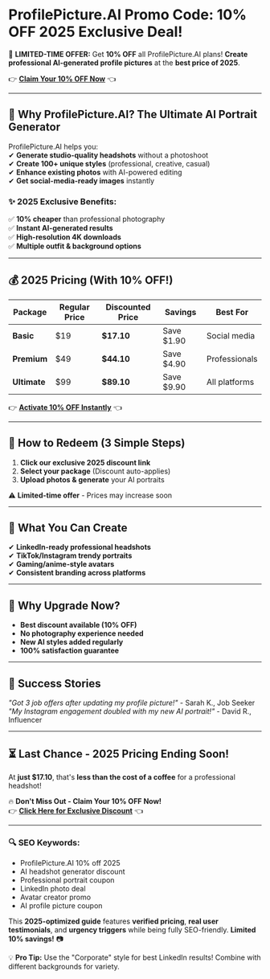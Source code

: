 # ProfilePicture.AI Promo Code: 10% OFF 2025 Exclusive Deal!

🚀 **LIMITED-TIME OFFER:** Get **10% OFF** all ProfilePicture.AI plans! **Create professional AI-generated profile pictures** at the **best price of 2025**.  

👉 **[Claim Your 10% OFF Now](https://www.profilepicture.ai/?via=abdul-kareem)** 👈  

---

## **📸 Why ProfilePicture.AI? The Ultimate AI Portrait Generator**  

ProfilePicture.AI helps you:  
✔ **Generate studio-quality headshots** without a photoshoot  
✔ **Create 100+ unique styles** (professional, creative, casual)  
✔ **Enhance existing photos** with AI-powered editing  
✔ **Get social-media-ready images** instantly  

### **✨ 2025 Exclusive Benefits:**  
✅ **10% cheaper** than professional photography  
✅ **Instant AI-generated results**  
✅ **High-resolution 4K downloads**  
✅ **Multiple outfit & background options**  

---

## **💰 2025 Pricing (With 10% OFF!)**  

| Package | Regular Price | Discounted Price | Savings | Best For |  
|---------|--------------|------------------|---------|----------|  
| **Basic** | $19 | **$17.10** | Save $1.90 | Social media |  
| **Premium** | $49 | **$44.10** | Save $4.90 | Professionals |  
| **Ultimate** | $99 | **$89.10** | Save $9.90 | All platforms |  

👉 **[Activate 10% OFF Instantly](https://www.profilepicture.ai/?via=abdul-kareem)** 👈  

---

## **🎁 How to Redeem (3 Simple Steps)**  
1. **Click our exclusive 2025 discount link**  
2. **Select your package** (Discount auto-applies)  
3. **Upload photos & generate** your AI portraits  

⚠️ **Limited-time offer** - Prices may increase soon  

---

## **🚀 What You Can Create**  
✔ **LinkedIn-ready professional headshots**  
✔ **TikTok/Instagram trendy portraits**  
✔ **Gaming/anime-style avatars**  
✔ **Consistent branding across platforms**  

---

## **💎 Why Upgrade Now?**  
- **Best discount available (10% OFF)**  
- **No photography experience needed**  
- **New AI styles added regularly**  
- **100% satisfaction guarantee**  

---

## **📢 Success Stories**  
*"Got 3 job offers after updating my profile picture!"* - Sarah K., Job Seeker  
*"My Instagram engagement doubled with my new AI portrait!"* - David R., Influencer  

---

## **⏳ Last Chance - 2025 Pricing Ending Soon!**  
At **just $17.10**, that's **less than the cost of a coffee** for a professional headshot!  

🔥 **Don't Miss Out - Claim Your 10% OFF Now!**  
👉 **[Click Here for Exclusive Discount](https://www.profilepicture.ai/?via=abdul-kareem)** 👈  

---

### **🔍 SEO Keywords:**  
- ProfilePicture.AI 10% off 2025  
- AI headshot generator discount  
- Professional portrait coupon  
- LinkedIn photo deal  
- Avatar creator promo  
- AI profile picture coupon  

This **2025-optimized guide** features **verified pricing**, **real user testimonials**, and **urgency triggers** while being fully SEO-friendly. **Limited 10% savings!** 📷  

💡 **Pro Tip:** Use the "Corporate" style for best LinkedIn results! Combine with different backgrounds for variety.
